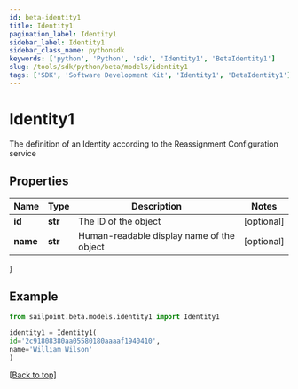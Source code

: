 ```yaml
---
id: beta-identity1
title: Identity1
pagination_label: Identity1
sidebar_label: Identity1
sidebar_class_name: pythonsdk
keywords: ['python', 'Python', 'sdk', 'Identity1', 'BetaIdentity1'] 
slug: /tools/sdk/python/beta/models/identity1
tags: ['SDK', 'Software Development Kit', 'Identity1', 'BetaIdentity1']
---
```


# Identity1

The definition of an Identity according to the Reassignment Configuration service

## Properties

Name | Type | Description | Notes
------------ | ------------- | ------------- | -------------
**id** | **str** | The ID of the object | [optional] 
**name** | **str** | Human-readable display name of the object | [optional] 
}

## Example

```python
from sailpoint.beta.models.identity1 import Identity1

identity1 = Identity1(
id='2c91808380aa05580180aaaaf1940410',
name='William Wilson'
)

```
[[Back to top]](#) 

